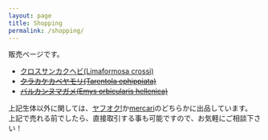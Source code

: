 ```yaml
---
layout: page
title: Shopping
permalink: /shopping/
---
```


販売ページです。

* [クロスサンカクヘビ(Limaformosa crossi)](/shopping/creatures/limaformosa-crossi)
* ~~[クラカケカベヤモリ(Tarentola ephippiata)](/shopping/creatures/tarentola-ephippiata)~~
* ~~[バルカンヌマガメ(Emys orbicularis hellenica)](/shopping/creatures/emys-orbicularis-hellenica)~~

<!-- * [Books](/shopping/books)
* [Goods](/shopping/goods)
* [Plants](/shopping/plants) -->

上記生体以外に関しては、[ヤフオク!](https://auctions.yahoo.co.jp/seller/mitsuaki1229)か[mercari](https://www.mercari.com/jp/u/280759301/)のどちらかに出品しています。  
上記で売れる前でしたら、直接取引する事も可能ですので、お気軽にご相談下さい！

